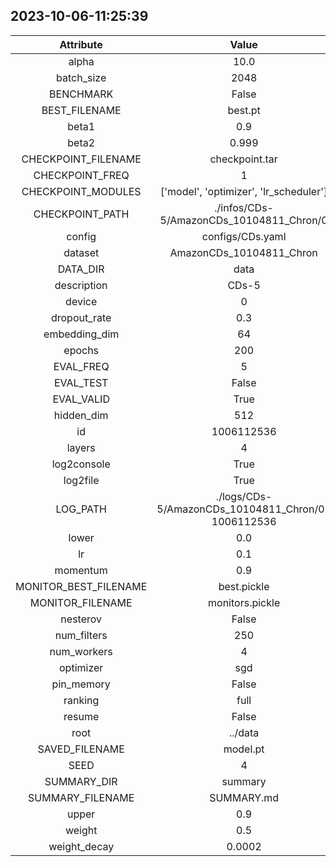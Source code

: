 
## 2023-10-06-11:25:39 


|  Attribute   |   Value   |
| :-------------: | :-----------: |
|  alpha  |   10.0    |
|  batch_size  |   2048    |
|  BENCHMARK  |   False    |
|  BEST_FILENAME  |   best.pt    |
|  beta1  |   0.9    |
|  beta2  |   0.999    |
|  CHECKPOINT_FILENAME  |   checkpoint.tar    |
|  CHECKPOINT_FREQ  |   1    |
|  CHECKPOINT_MODULES  |   ['model', 'optimizer', 'lr_scheduler']    |
|  CHECKPOINT_PATH  |   ./infos/CDs-5/AmazonCDs_10104811_Chron/0    |
|  config  |   configs/CDs.yaml    |
|  dataset  |   AmazonCDs_10104811_Chron    |
|  DATA_DIR  |   data    |
|  description  |   CDs-5    |
|  device  |   0    |
|  dropout_rate  |   0.3    |
|  embedding_dim  |   64    |
|  epochs  |   200    |
|  EVAL_FREQ  |   5    |
|  EVAL_TEST  |   False    |
|  EVAL_VALID  |   True    |
|  hidden_dim  |   512    |
|  id  |   1006112536    |
|  layers  |   4    |
|  log2console  |   True    |
|  log2file  |   True    |
|  LOG_PATH  |   ./logs/CDs-5/AmazonCDs_10104811_Chron/0-1006112536    |
|  lower  |   0.0    |
|  lr  |   0.1    |
|  momentum  |   0.9    |
|  MONITOR_BEST_FILENAME  |   best.pickle    |
|  MONITOR_FILENAME  |   monitors.pickle    |
|  nesterov  |   False    |
|  num_filters  |   250    |
|  num_workers  |   4    |
|  optimizer  |   sgd    |
|  pin_memory  |   False    |
|  ranking  |   full    |
|  resume  |   False    |
|  root  |   ../data    |
|  SAVED_FILENAME  |   model.pt    |
|  SEED  |   4    |
|  SUMMARY_DIR  |   summary    |
|  SUMMARY_FILENAME  |   SUMMARY.md    |
|  upper  |   0.9    |
|  weight  |   0.5    |
|  weight_decay  |   0.0002    |

